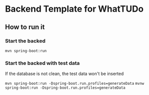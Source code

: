 # Backend Template for WhatTUDo

## How to run it

### Start the backed
`mvn spring-boot:run`

### Start the backed with test data
If the database is not clean, the test data won't be inserted

`mvn spring-boot:run -Dspring-boot.run.profiles=generateData`
`mvnw spring-boot:run -Dspring-boot.run.profiles=generateData`
